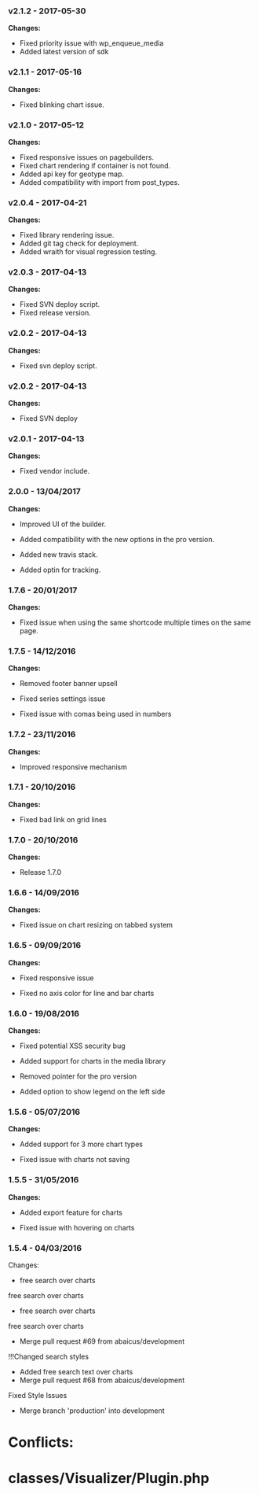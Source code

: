 
 ### v2.1.2 - 2017-05-30 
 **Changes:** 
 - Fixed priority issue with wp_enqueue_media
- Added latest version of sdk
 
 ### v2.1.1 - 2017-05-16 
 **Changes:** 
 - Fixed blinking chart issue.
 
 ### v2.1.0 - 2017-05-12 
 **Changes:** 
 - Fixed responsive issues on pagebuilders.
- Fixed chart rendering if container is not found.
- Added api key for geotype map.
- Added compatibility with import from post_types.
 
 ### v2.0.4 - 2017-04-21 
 **Changes:** 
 - Fixed library rendering issue. 
- Added git tag check for deployment. 
- Added wraith for visual regression testing.
 
 ### v2.0.3 - 2017-04-13 
 **Changes:** 
 - Fixed SVN deploy script. 
- Fixed release version.
 
 ### v2.0.2 - 2017-04-13 
 **Changes:** 
 - Fixed svn deploy script.
 
 ### v2.0.2 - 2017-04-13 
 **Changes:** 
 - Fixed SVN deploy
 
 ### v2.0.1 - 2017-04-13 
 **Changes:** 
 - Fixed vendor include.
 
### 2.0.0 - 13/04/2017
**Changes:** 
- Improved UI of the builder.
- Added compatibility with the new options in the pro version.
- Added new travis stack.
- Added optin for tracking.

### 1.7.6 - 20/01/2017
**Changes:** 
- Fixed issue when using the same shortcode multiple times on the same page.

### 1.7.5 - 14/12/2016
**Changes:** 
- Removed footer banner upsell
- Fixed series settings issue
- Fixed issue with comas being used in numbers

### 1.7.2 - 23/11/2016
**Changes:** 
- Improved responsive mechanism

### 1.7.1 - 20/10/2016
**Changes:** 
- Fixed bad link on grid lines

### 1.7.0 - 20/10/2016
**Changes:** 
- Release 1.7.0

### 1.6.6 - 14/09/2016
**Changes:** 
- Fixed issue on chart resizing on tabbed system

### 1.6.5 - 09/09/2016
**Changes:** 
- Fixed responsive issue
- Fixed no axis color for line and bar charts

### 1.6.0 - 19/08/2016
**Changes:** 
- Fixed potential XSS security bug
- Added support for charts in the media library
- Removed pointer for the pro version
- Added option to show legend on the left side

### 1.5.6 - 05/07/2016
**Changes:** 
- Added support for 3 more chart types
- Fixed issue with charts not saving

### 1.5.5 - 31/05/2016
**Changes:** 
- Added export feature for charts
- Fixed issue with hovering on charts


### 1.5.4 - 04/03/2016

 Changes: 


 * free search over charts

free search over charts
 * free search over charts

free search over charts
 * Merge pull request #69 from abaicus/development

!!!Changed search styles
 * Added free search text over charts
 * Merge pull request #68 from abaicus/development

Fixed Style Issues
 * Merge branch 'production' into development

# Conflicts:
#	classes/Visualizer/Plugin.php
